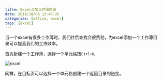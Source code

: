 ```yaml
---
title: Excel添加工作薄目录
date: 2018/10/06 13:46:25
categories: [office, excel]
tags: [excel]
---
```


当一个excel有很多工作薄时，我们往后查找会很费劲，为excel添加一个工作薄目录可以提高我们的工作效率。

<!-- more -->

首页新建一个工作薄，选择一个单元格按`Ctrl+K`,

![excel](http://img.qizhenjun.com/19.gif)

同样，在目标页可以选择一个单元格创建一个返回目录的链接。